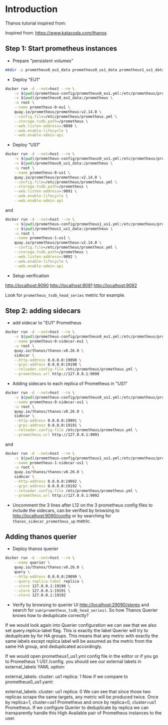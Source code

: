 # Introduction

Thanos tutorial inspired from:

Inspired from: <https://www.katacoda.com/thanos>

## Step 1: Start prometheus instances

- Prepare "persistent volumes"

```bash
mkdir -p prometheus0_eu1_data prometheus0_us1_data prometheus1_us1_data
```

- Deploy "EU1"

```bash
docker run -d --net=host --rm \
    -v $(pwd)/prometheus-config/prometheus0_eu1.yml:/etc/prometheus/prometheus.yml \
    -v $(pwd)/prometheus0_eu1_data:/prometheus \
    -u root \
    --name prometheus-0-eu1 \
    quay.io/prometheus/prometheus:v2.14.0 \
    --config.file=/etc/prometheus/prometheus.yml \
    --storage.tsdb.path=/prometheus \
    --web.listen-address=:9090 \
    --web.enable-lifecycle \
    --web.enable-admin-api
```

- Deploy "US1"

```bash
docker run -d --net=host --rm \
    -v $(pwd)/prometheus-config/prometheus0_us1.yml:/etc/prometheus/prometheus.yml \
    -v $(pwd)/prometheus0_us1_data:/prometheus \
    -u root \
    --name prometheus-0-us1 \
    quay.io/prometheus/prometheus:v2.14.0 \
    --config.file=/etc/prometheus/prometheus.yml \
    --storage.tsdb.path=/prometheus \
    --web.listen-address=:9091 \
    --web.enable-lifecycle \
    --web.enable-admin-api
```

and

```bash
docker run -d --net=host --rm \
    -v $(pwd)/prometheus-config/prometheus1_us1.yml:/etc/prometheus/prometheus.yml \
    -v $(pwd)/prometheus1_us1_data:/prometheus \
    -u root \
    --name prometheus-1-us1 \
    quay.io/prometheus/prometheus:v2.14.0 \
    --config.file=/etc/prometheus/prometheus.yml \
    --storage.tsdb.path=/prometheus \
    --web.listen-address=:9092 \
    --web.enable-lifecycle \
    --web.enable-admin-api
```

- Setup verification

<http://localhost:9090>
<http://localhost:9091>
<http://localhost:9092>

Look for `prometheus_tsdb_head_series` metric for example.

## Step 2: adding sidecars

- add sidecar to "EU1" Prometheus

```bash
docker run -d --net=host --rm \
    -v $(pwd)/prometheus-config/prometheus0_eu1.yml:/etc/prometheus/prometheus.yml \
    --name prometheus-0-sidecar-eu1 \
    -u root \
    quay.io/thanos/thanos:v0.26.0 \
    sidecar \
    --http-address 0.0.0.0:19090 \
    --grpc-address 0.0.0.0:19190 \
    --reloader.config-file /etc/prometheus/prometheus.yml \
    --prometheus.url http://127.0.0.1:9090
```

- Adding sidecars to each replica of Prometheus in "US1"

```bash
docker run -d --net=host --rm \
    -v $(pwd)/prometheus-config/prometheus0_us1.yml:/etc/prometheus/prometheus.yml \
    --name prometheus-0-sidecar-us1 \
    -u root \
    quay.io/thanos/thanos:v0.26.0 \
    sidecar \
    --http-address 0.0.0.0:19091 \
    --grpc-address 0.0.0.0:19191 \
    --reloader.config-file /etc/prometheus/prometheus.yml \
    --prometheus.url http://127.0.0.1:9091
```

and

```bash
docker run -d --net=host --rm \
    -v $(pwd)/prometheus-config/prometheus1_us1.yml:/etc/prometheus/prometheus.yml \
    --name prometheus-1-sidecar-us1 \
    -u root \
    quay.io/thanos/thanos:v0.26.0 \
    sidecar \
    --http-address 0.0.0.0:19092 \
    --grpc-address 0.0.0.0:19192 \
    --reloader.config-file /etc/prometheus/prometheus.yml \
    --prometheus.url http://127.0.0.1:9092
```

- Uncomment the 3 lines after L12 on the 3 prometheus config files to include the sidecars, can be verified by browsing to <http://localhost:9090/config> or by searching for `thanos_sidecar_prometheus_up` metric.

## Adding thanos querier

- Deploy thanos querier

```bash
docker run -d --net=host --rm \
    --name querier \
    quay.io/thanos/thanos:v0.26.0 \
    query \
    --http-address 0.0.0.0:29090 \
    --query.replica-label replica \
    --store 127.0.0.1:19190 \
    --store 127.0.0.1:19191 \
    --store 127.0.0.1:19192
```

- Verify by browsing to querier UI <http://localhost:29090/stores> and search for `sum(prometheus_tsdb_head_series)`.
So how Thanos Querier knows how to deduplicate correctly?

If we would look again into Querier configuration we can see that we also set query.replica-label flag. This is exactly the label Querier will try to deduplicate by for HA groups. This means that any metric with exactly the same labels except replica label will be assumed as the metric from the same HA group, and deduplicated accordingly.

If we would open prometheus1_us1.yml config file in the editor or if you go to Prometheus 1 US1 /config. you should see our external labels in external_labels YAML option:

  external_labels:
    cluster: us1
    replica: 1
Now if we compare to prometheus0_us1.yaml:

  external_labels:
    cluster: us1
    replica: 0
We can see that since those two replicas scrape the same targets, any metric will be produced twice. Once by replica=1, cluster=us1 Prometheus and once by replica=0, cluster=us1 Prometheus. If we configure Querier to deduplicate by replica we can transparently handle this High Available pair of Prometheus instances to the user.